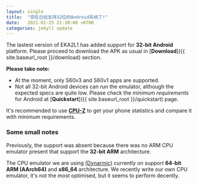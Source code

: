 ```yaml
---
layout: single
title:  "现在已经支持32位的Android系统了!"
date:   2021-01-25 21:30:00 +0700
categories: jekyll update
---
```


The lastest version of EKA2L1 has added support for **32-bit Android** platform. Please proceed to download the APK as usual in [**Download**]({{ site.baseurl_root }}/download) section.

**Please take note:**
- At the moment, only S60v3 and S60v1 apps are supported.
- Not all 32-bit Android devices can run the emulator, although the expected specs are quite low.
Please check the *minimum requirements* for Android at [**Quickstart**]({{ site.baseurl_root }}/quickstart) page.

It's recommended to use [**CPU-Z**](https://play.google.com/store/apps/details?id=com.cpuid.cpu_z) to get your phone statistics and compare it with minimum requirements.

### Some small notes

Previously, the support was absent because there was no ARM CPU emulator present that support the **32-bit ARM** architecture.

The CPU emulator we are using [(Dynarmic)](https://github.com/MerryMage/Dynarmic) currently on support **64-bit ARM (AArch64)** and **x86_64** architecture.
We recently write our own CPU emulator, it's not the most optimised, but it seems to perform decently.
